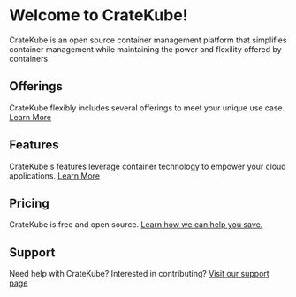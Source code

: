 # Welcome to CrateKube!

CrateKube is an open source container management platform that simplifies container management while maintaining the power and flexility offered by containers. 

## Offerings

CrateKube flexibly includes several offerings to meet your unique use case. [Learn More](./offerings.md)

## Features

CrateKube's features leverage container technology to empower your cloud applications. [Learn More](./features.md)

## Pricing

CrateKube is free and open source. [Learn how we can help you save.](./pricing.md) 

## Support

Need help with CrateKube? Interested in contributing? [Visit our support page](./support.md)